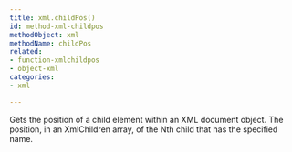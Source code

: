 ```yaml
---
title: xml.childPos()
id: method-xml-childpos
methodObject: xml
methodName: childPos
related:
- function-xmlchildpos
- object-xml
categories:
- xml

---
```


Gets the position of a child element within an XML document
object.
The position, in an XmlChildren array, of the Nth child that
has the specified name.
